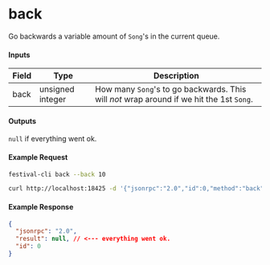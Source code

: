 # back
Go backwards a variable amount of `Song`'s in the current queue.

#### Inputs
| Field | Type             | Description |
|-------|------------------|-------------|
| back  | unsigned integer | How many `Song`'s to go backwards. This will _not_ wrap around if we hit the 1st `Song`.

#### Outputs
`null` if everything went ok.

#### Example Request
```bash
festival-cli back --back 10
```
```bash
curl http://localhost:18425 -d '{"jsonrpc":"2.0","id":0,"method":"back","params":{"back":10}}'
```

#### Example Response
```json
{
  "jsonrpc": "2.0",
  "result": null, // <--- everything went ok.
  "id": 0
}
```

